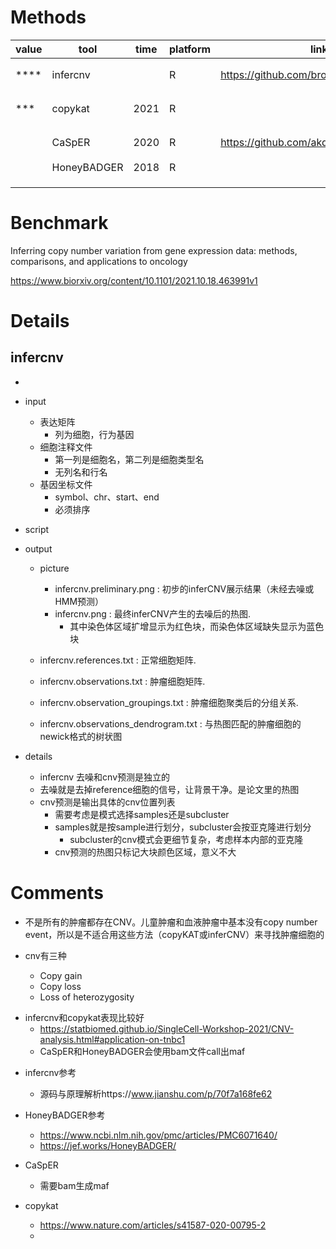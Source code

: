 # Methods

| value | tool        | time | platform | link                                       | description          |  |
| ----- | ----------- | ---- | -------- | ------------------------------------------ | -------------------- | - |
| ****  | infercnv    |      | R        | https://github.com/broadinstitute/infercnv | 基因窗口的平滑平均量 |  |
| ***   | copykat     | 2021 | R        |                                            | 贝叶斯分段方法       |  |
|       | CaSpER      | 2020 | R        | https://github.com/akdess/CaSpER           | 多标度信号处理       |  |
|       | HoneyBADGER | 2018 | R        |                                            |                      |  |
|       |             |      |          |                                            |                      |  |
|       |             |      |          |                                            |                      |  |
|       |             |      |          |                                            |                      |  |

# Benchmark


Inferring copy number variation from gene expression data: methods, comparisons, and applications to oncology

https://www.biorxiv.org/content/10.1101/2021.10.18.463991v1


# Details

## infercnv

- 
- input

  - 表达矩阵
    - 列为细胞，行为基因
  - 细胞注释文件
    - 第一列是细胞名，第二列是细胞类型名
    - 无列名和行名
  - 基因坐标文件
    - symbol、chr、start、end
    - 必须排序
- script
- output

  - picture

    - infercnv.preliminary.png : 初步的inferCNV展示结果（未经去噪或HMM预测）
    - infercnv.png : 最终inferCNV产生的去噪后的热图.
      - 其中染色体区域扩增显示为红色块，而染色体区域缺失显示为蓝色块
  - infercnv.references.txt : 正常细胞矩阵.
  - infercnv.observations.txt : 肿瘤细胞矩阵.
  - infercnv.observation_groupings.txt : 肿瘤细胞聚类后的分组关系.
  - infercnv.observations_dendrogram.txt : 与热图匹配的肿瘤细胞的newick格式的树状图
- details

  - infercnv 去噪和cnv预测是独立的
  - 去噪就是去掉reference细胞的信号，让背景干净。是论文里的热图
  - cnv预测是输出具体的cnv位置列表
    - 需要考虑是模式选择samples还是subcluster
    - samples就是按sample进行划分，subcluster会按亚克隆进行划分
      - subcluster的cnv模式会更细节复杂，考虑样本内部的亚克隆
    - cnv预测的热图只标记大块颜色区域，意义不大

# Comments

- 不是所有的肿瘤都存在CNV。儿童肿瘤和血液肿瘤中基本没有copy number event，所以是不适合用这些方法（copyKAT或inferCNV）来寻找肿瘤细胞的
- cnv有三种

  * Copy gain
  * Copy loss
  * Loss of heterozygosity

* infercnv和copykat表现比较好
  * https://statbiomed.github.io/SingleCell-Workshop-2021/CNV-analysis.html#application-on-tnbc1
  * CaSpER和HoneyBADGER会使用bam文件call出maf

- infercnv参考

  - 源码与原理解析https://www.jianshu.com/p/70f7a168fe62
- HoneyBADGER参考

  - https://www.ncbi.nlm.nih.gov/pmc/articles/PMC6071640/
  - https://jef.works/HoneyBADGER/
- CaSpER

  - 需要bam生成maf
- copykat

  - https://www.nature.com/articles/s41587-020-00795-2
  -
